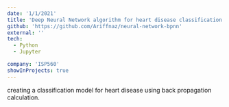 ```yaml
---
date: '1/1/2021'
title: 'Deep Neural Network algorithm for heart disease classification'
github: 'https://github.com/Ariffnaz/neural-network-bpnn'
external: ''
tech:
  - Python
  - Jupyter

company: 'ISP560'
showInProjects: true
---
```


creating a classification model for heart disease using back propagation calculation.
